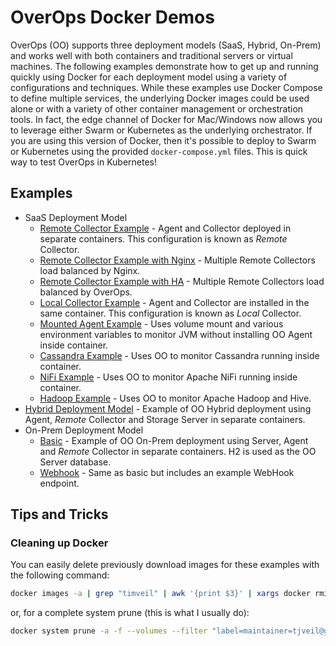 # OverOps Docker Demos

OverOps (OO) supports three deployment models (SaaS, Hybrid, On-Prem) and works well with both containers and traditional servers or virtual machines.  The following examples demonstrate how to get up and running quickly using Docker for each deployment model using a variety of configurations and techniques.  While these examples use Docker Compose to define multiple services, the underlying Docker images could be used alone or with a variety of other container management or orchestration tools.  In fact, the edge channel of Docker for Mac/Windows now allows you to leverage either Swarm or Kubernetes as the underlying orchestrator.  If you are using this version of Docker, then it's possible to deploy to Swarm or Kubernetes using the provided `docker-compose.yml` files.  This is quick way to test OverOps in Kubernetes!

## Examples

* SaaS Deployment Model
    * [Remote Collector Example](saas/remote-collector) - Agent and Collector deployed in separate containers.  This configuration is known as *Remote* Collector.
    * [Remote Collector Example with Nginx](saas/remote-collector-nginx) - Multiple Remote Collectors load balanced by Nginx.
    * [Remote Collector Example with HA](saas/remote-collector-ha) - Multiple Remote Collectors load balanced by OverOps.
    * [Local Collector Example](saas/local-collector) - Agent and Collector are installed in the same container.  This configuration is known as *Local* Collector.
    * [Mounted Agent Example](saas/mounted-agent) - Uses volume mount and various environment variables to monitor JVM without installing OO Agent inside container.
    * [Cassandra Example](saas/cassandra) - Uses OO to monitor Cassandra running inside container.
    * [NiFi Example](saas/nifi) - Uses OO to monitor Apache NiFi running inside container.
    * [Hadoop Example](saas/hadoop-hive) - Uses OO to monitor Apache Hadoop and Hive.    
* [Hybrid Deployment Model](hybrid) - Example of OO Hybrid deployment using Agent, *Remote* Collector and Storage Server in separate containers.
* On-Prem Deployment Model
    * [Basic](onprem/basic) - Example of OO On-Prem deployment using Server, Agent and *Remote* Collector in separate containers.  H2 is used as the OO Server database.
    * [Webhook](onprem/webhook-example) - Same as basic but includes an example WebHook endpoint.
    

## Tips and Tricks

### Cleaning up Docker

You can easily delete previously download images for these examples with the following command:

```bash
docker images -a | grep "timveil" | awk '{print $3}' | xargs docker rmi -f
```

or, for a complete system prune (this is what I usually do):

```bash
docker system prune -a -f --volumes --filter "label=maintainer=tjveil@gmail.com"
```